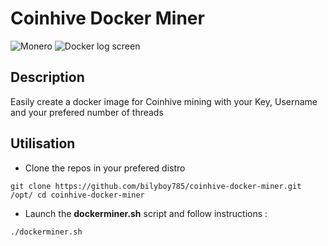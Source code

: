 # Coinhive Docker Miner
![Monero](https://goldysblog.files.wordpress.com/2017/09/miner-monero-avec-le-script-coinhive.jpg)
![Docker log screen](https://puu.sh/y6Ld3/013bdcb520.png)
## Description
Easily create a docker image for Coinhive mining with your Key, Username and your prefered number of threads

## Utilisation
* Clone the repos in your prefered distro

`
git clone https://github.com/bilyboy785/coinhive-docker-miner.git /opt/
cd coinhive-docker-miner
`

* Launch the **dockerminer.sh** script and follow instructions :

`
./dockerminer.sh
`


